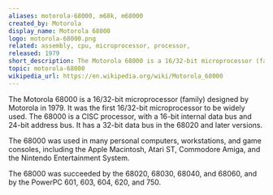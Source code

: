 ```yaml
---
aliases: motorola-68000, m68k, m68000
created_by: Motorola
display_name: Motorola 68000
logo: motorola-68000.png
related: assembly, cpu, microprocessor, processor,
released: 1979
short_description: The Motorola 68000 is a 16/32-bit microprocessor (family).
topic: motorola-68000
wikipedia_url: https://en.wikipedia.org/wiki/Motorola_68000
---
```


The Motorola 68000 is a 16/32-bit microprocessor (family) designed by Motorola in 1979. It was the first 16/32-bit microprocessor to be widely used. The 68000 is a CISC processor, with a 16-bit internal data bus and 24-bit address bus. It has a 32-bit data bus in the 68020 and later versions.

The 68000 was used in many personal computers, workstations, and game consoles, including the Apple Macintosh, Atari ST, Commodore Amiga, and the Nintendo Entertainment System.

The 68000 was succeeded by the 68020, 68030, 68040, and 68060, and by the PowerPC 601, 603, 604, 620, and 750.

